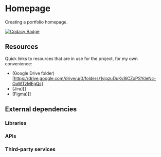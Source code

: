 # Homepage
Creating a portfolio homepage.

 [![Codacy Badge](https://app.codacy.com/project/badge/Grade/7da6a9fc1d724462b9e6eb1e96099c1c)](https://app.codacy.com/gh/tildeeine/homepage/dashboard?utm_source=gh&utm_medium=referral&utm_content=&utm_campaign=Badge_grade)
 
## Resources 
Quick links to resources that are in use for the project, for my own convenience:
 - (Google Drive folder)[https://drive.google.com/drive/u/0/folders/1yipzuDuKv8jCZxPSYdeNc-OoWTzMEgQs]
 - (Jira)[]
 - (Figma)[]


 ## External dependencies
 ### Libraries
 ### APIs
 ### Third-party services
